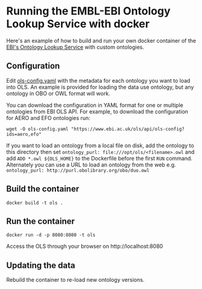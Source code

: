 # Running the EMBL-EBI Ontology Lookup Service with docker

Here's an example of how to build and run your own docker container of the
[EBI's Ontology Lookup Service](https://www.ebi.ac.uk/ols/) with custom
ontologies.

## Configuration

Edit [ols-config.yaml](ols-config.yaml) with the metadata for each ontology you
want to load into OLS. An example is provided for loading the data use ontology,
but any ontology in OBO or OWL format will work.

You can download the configuration in YAML format for one or multiple
ontologies from EBI OLS API. For example, to download the configuration for AERO
and EFO ontologies run:

`wget -O ols-config.yaml "https://www.ebi.ac.uk/ols/api/ols-config?ids=aero,efo"`


If you want to load an ontology from a local file on disk, add the ontology
to this directory then set `ontology_purl: file:///opt/ols/<filename>.owl` and
add `ADD *.owl ${OLS_HOME}` to the Dockerfile before the first `RUN` command.
Alternately you can use a URL to load an ontology from the web e.g.
`ontology_purl: http://purl.obolibrary.org/obo/duo.owl`

## Build the container

`docker build -t ols .`

## Run the container

`docker run -d -p 8080:8080 -t ols`

Access the OLS through your browser on http://localhost:8080

## Updating the data

Rebuild the container to re-load new ontology versions.
